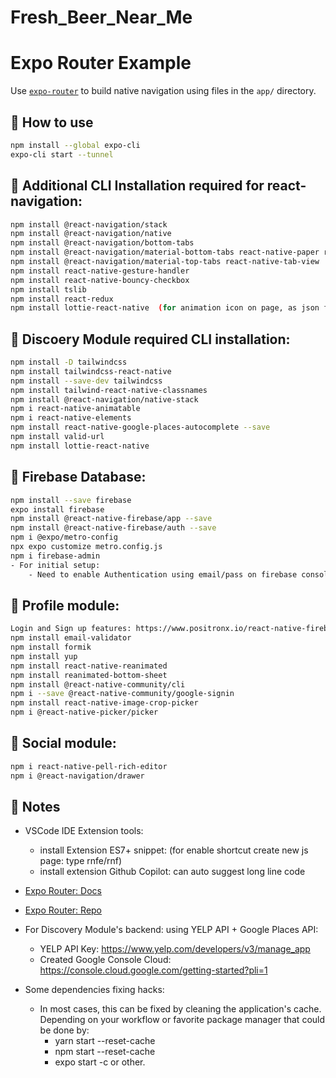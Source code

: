 # Fresh_Beer_Near_Me
# Expo Router Example

Use [`expo-router`](https://expo.github.io/router) to build native navigation using files in the `app/` directory.

## 🚀 How to use

```sh
npm install --global expo-cli
expo-cli start --tunnel
```

## 🚀 Additional CLI Installation required for react-navigation:

```sh
npm install @react-navigation/stack
npm install @react-navigation/native
npm install @react-navigation/bottom-tabs
npm install @react-navigation/material-bottom-tabs react-native-paper react-native-vector-icons
npm install @react-navigation/material-top-tabs react-native-tab-view
npm install react-native-gesture-handler
npm install react-native-bouncy-checkbox
npm install tslib
npm install react-redux
npm install lottie-react-native  (for animation icon on page, as json file)
```

## 📝 Discoery Module required CLI installation:

```sh
npm install -D tailwindcss
npm install tailwindcss-react-native
npm install --save-dev tailwindcss
npm install tailwind-react-native-classnames
npm install @react-navigation/native-stack
npm i react-native-animatable
npm i react-native-elements
npm install react-native-google-places-autocomplete --save
npm install valid-url
npm install lottie-react-native
```


## 📝 Firebase Database:
```sh
npm install --save firebase
expo install firebase
npm install @react-native-firebase/app --save
npm install @react-native-firebase/auth --save
npm i @expo/metro-config
npx expo customize metro.config.js
npm i firebase-admin
- For initial setup:
    - Need to enable Authentication using email/pass on firebase console page
```


## 📝 Profile module:
```sh
Login and Sign up features: https://www.positronx.io/react-native-firebase-login-and-user-registration-tutorial/
npm install email-validator
npm install formik
npm install yup
npm install react-native-reanimated
npm install reanimated-bottom-sheet
npm install @react-native-community/cli
npm i --save @react-native-community/google-signin
npm install react-native-image-crop-picker
npm i @react-native-picker/picker
```
## 📝 Social module:
```sh
npm i react-native-pell-rich-editor
npm i @react-navigation/drawer
```


## 📝 Notes

- VSCode IDE Extension tools:
    - install Extension ES7+ snippet:  (for enable shortcut create new js page: type rnfe/rnf)
    - install extension Github Copilot: can auto suggest long line code

- [Expo Router: Docs](https://expo.github.io/router)
- [Expo Router: Repo](https://github.com/expo/router)

- For Discovery Module's backend: using YELP API + Google Places API:
    - YELP API Key: https://www.yelp.com/developers/v3/manage_app
    - Created Google Console Cloud: https://console.cloud.google.com/getting-started?pli=1


- Some dependencies fixing hacks:
    - In most cases, this can be fixed by cleaning the application's cache. Depending on your workflow or favorite package manager that could be done by:
        - yarn start --reset-cache
        - npm start --reset-cache
        - expo start -c
        or other.

